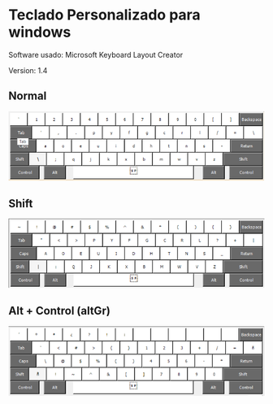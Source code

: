 # Teclado Personalizado para windows


Software usado: Microsoft Keyboard Layout Creator

Version: 1.4

## Normal

![normal](./normal.png)

## Shift

![shift](./shift.png)

## Alt + Control (altGr)

![altgr](./alt+control.png)
